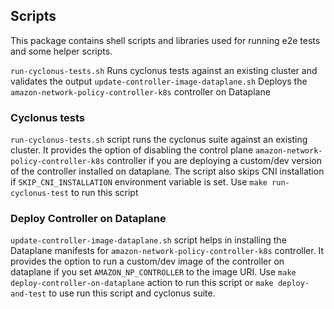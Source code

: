 ## Scripts

This package contains shell scripts and libraries used for running e2e tests and some helper scripts.

`run-cyclonus-tests.sh` Runs cyclonus tests against an existing cluster and validates the output
`update-controller-image-dataplane.sh` Deploys the `amazon-network-policy-controller-k8s` controller on Dataplane

### Cyclonus tests
`run-cyclonus-tests.sh` script runs the cyclonus suite against an existing cluster. It provides the option of disabling the control plane `amazon-network-policy-controller-k8s` controller if you are deploying a custom/dev version of the controller installed on dataplane. The script also skips CNI installation if `SKIP_CNI_INSTALLATION` environment variable is set. 
Use `make run-cyclonus-test` to run this script

### Deploy Controller on Dataplane
`update-controller-image-dataplane.sh` script helps in installing the Dataplane manifests for `amazon-network-policy-controller-k8s` controller. It provides the option to run a custom/dev image of the controller on dataplane if you set `AMAZON_NP_CONTROLLER` to the image URI.
Use `make deploy-controller-on-dataplane` action to run this script or `make deploy-and-test` to use run this script and cyclonus suite.
